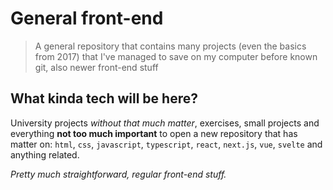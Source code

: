 # General front-end
>  A general repository that contains many projects (even the basics from 2017) that I've managed to save on my computer before known git, also newer front-end stuff

## What kinda tech will be here?
University projects _without that much matter_, exercises, small projects and everything **not too much important** to open a new repository that has matter on: `html`, `css`, `javascript`, `typescript`, `react`, `next.js`, `vue`, `svelte` and anything related.

_Pretty much straightforward, regular front-end stuff._
